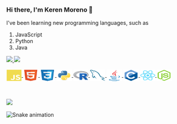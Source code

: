 ### Hi there, I'm Keren Moreno 👋

I've been learning new programming languages, such as
1. JavaScript
2. Python
3. Java

<div>
  <a href="https://https://github.com/KerenMoreno">
  <img height="180em" src="https://github-readme-stats.vercel.app/api?username=KerenMoreno&show_icons=true&theme=nord&include_all_commits=true&count_private=true"/>
  <img height="130em" src="https://github-readme-stats.vercel.app/api/top-langs/?username=KerenMoreno&layout=compact&langs_count=16&theme=gotham"/>
 </div>
  <div style="display: inline_block"><br>
  <img align="center"  height="30" width="40" 
  src="https://raw.githubusercontent.com/devicons/devicon/master/icons/javascript/javascript-plain.svg">
  <img align="center"  height="30" width="40" 
  src="https://raw.githubusercontent.com/devicons/devicon/master/icons/html5/html5-original.svg">
  <img align="center"  height="30" width="40" 
  src="https://raw.githubusercontent.com/devicons/devicon/master/icons/css3/css3-original.svg">
  <img align="center"  height="30" width="40" 
  src="https://raw.githubusercontent.com/devicons/devicon/master/icons/python/python-original.svg">
  <img align="center"  height="30" width="40" 
  src="https://raw.githubusercontent.com/devicons/devicon/master/icons/r/r-original.svg">    
  <img align="center"  height="30" width="40" 
  src="https://raw.githubusercontent.com/devicons/devicon/master/icons/mysql/mysql-original.svg">
  <img align="center"  height="30" width="40" 
  src="https://raw.githubusercontent.com/devicons/devicon/master/icons/java/java-original.svg">
  <img align="center"  height="30" width="40" 
  src="https://raw.githubusercontent.com/devicons/devicon/master/icons/c/c-original.svg">
  <img align="center"  height="30" width="40" 
  src="https://raw.githubusercontent.com/devicons/devicon/master/icons/react/react-original.svg">
  <img align="center"  height="30" width="40" 
  src="https://raw.githubusercontent.com/devicons/devicon/master/icons/nodejs/nodejs-original.svg">  
    
  </div>
 </div>    
  
 ##
  
<div>
     <br>
     <a href="https://www.linkedin.com/in/keren-moreno/" target="_blank"><img src="https://img.shields.io/badge/-LinkedIn-%230077B5?style=for-the-badge&logo=linkedin&logoColor=white" target="_blank"></a> 
</div>
  
![Snake animation](https://github.com/KerenMoreno/KerenMoreno/blob/output/github-contribution-grid-snake.svg)

  
<!--
**KerenMoreno/KerenMoreno** is a ✨ _special_ ✨ repository because its `README.md` (this file) appears on your GitHub profile.

Here are some ideas to get you started:

- 🔭 I’m currently working on ...
- 🌱 I’m currently learning ...
- 👯 I’m looking to collaborate on ...
- 🤔 I’m looking for help with ...
- 💬 Ask me about ...
- 📫 How to reach me: ...
- 😄 Pronouns: ...
- ⚡ Fun fact: ...
-->
